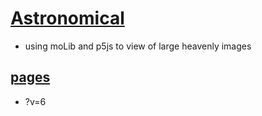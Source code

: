 # [Astronomical](https://github.com/jht9629-nyu/Astronomical)

- using moLib and p5js to view of large heavenly images

## [pages](https://jht9629-nyu.github.io/Astronomical/src/)

- ?v=6
